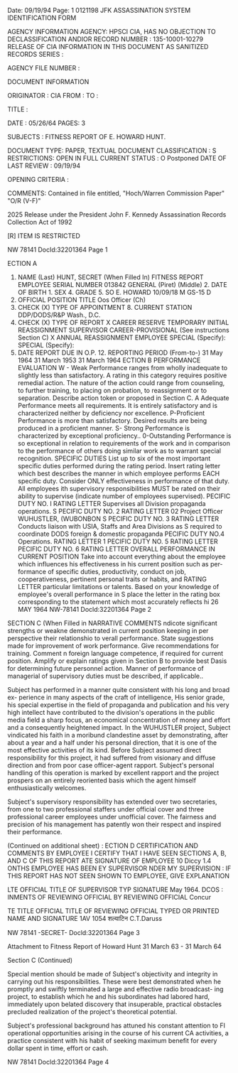 Date: 09/19/94
Page: 1
0121198
JFK ASSASSINATION SYSTEM
IDENTIFICATION FORM

AGENCY INFORMATION
AGENCY: HPSCI CIA, HAS NO OBJECTION TO
DECLASSIFICATION ANDIOR
RECORD NUMBER : 135-10001-10279 RELEASE OF CIA INFORMATION
IN THIS DOCUMENT AS SANITIZED
RECORDS SERIES :

AGENCY FILE NUMBER :

DOCUMENT INFORMATION

ORIGINATOR : CIA
FROM :
TO :

TITLE :

DATE : 05/26/64
PAGES: 3

SUBJECTS :
FITNESS REPORT OF E. HOWARD HUNT.

DOCUMENT TYPE: PAPER, TEXTUAL DOCUMENT
CLASSIFICATION : S
RESTRICTIONS: OPEN IN FULL
CURRENT STATUS : Ο Postponed
DATE OF LAST REVIEW : 09/19/94

OPENING CRITERIA :

COMMENTS:
Contained in file entitled, "Hoch/Warren Commission Paper"
"O/R (V-F)"

2025 Release under the President John F.
Kennedy Assassination Records Collection
Act of 1992

[R] ITEM IS RESTRICTED

NW 78141
DocId:32201364 Page 1

ECTION A
1. NAME
(Last)
HUNT,
SECRET
(When Filled In)
FITNESS REPORT
EMPLOYEE SERIAL NUMBER
013842
GENERAL
(Piret) (Middle) 2. DATE OF BIRTH 1. SEX 4. GRADE 5. SO
E. HOWARD 10/09/18 M GS-15 D
5. OFFICIAL POSITION TITLE
Oos Officer (Ch)
3. CHECK (X) TYPE OF APPOINTMENT 8. CURRENT STATION
DDP/DODS/R&P Wash., D.C.
10. CHECK (X) TYPE OF REPORT
X CAREER RESERVE TEMPORARY INITIAL REASSIGNMENT SUPERVISOR
CAREER-PROVISIONAL (See instructions Section C) X ANNUAL REASSIGNMENT EMPLOYEE
SPECIAL (Specify): SPECIAL (Specify):
1. DATE REPORT DUE IN O.P. 12. REPORTING PERIOD (From-to-)
31 May 1964 31 March 1953 31 March 1964
ECTION B PERFORMANCE EVALUATION
W - Weak Performance ranges from wholly inadequate to slightly less than satisfactory. A rating in this category requires
positive remedial action. The nature of the action could range from counseling, to further training, to placing on
probation, to reassignment or to separation. Describe action token or proposed in Section C.
A Adequate Performance meets all requirements. It is entirely satisfactory and is characterized neither by deficiency nor
excellence.
P-Proficient Performance is more than satisfactory. Desired results are being produced in a proficient manner.
S- Strong Performance is characterized by exceptional proficiency..
0-Outstanding Performance is so exceptional in relation to requirements of the work and in comparison to the performance of
others doing similar work as to warrant special recognition.
SPECIFIC DUTIES
List up to six of the most important specific duties performed during the rating period. Insert rating letter which best describes the
manner in which employee performs EACH specific duty. Consider ONLY effectiveness in performance of that duty. All employees
ith supervisory responsibilities MUST be rated on their ability to supervise (indicate number of employees supervised).
PECIFIC DUTY NO. I RATING
LETTER
Supervises all Division propaganda operations. S
PECIFIC DUTY NO. 2 RATING
LETTER
02
Project Officer WUHUSTLER, (WUBONBON S
PECIFIC DUTY NO. 3 RATING
LETTER
Conducts liaison with USIA, Staffs and Area Divisions as S
required to coordinate DODS foreign & domestic propaganda
PECIFIC DUTY NO.4 Operations. RATING
LETTER
1
PECIFIC DUTY NO. 5 RATING
LETTER
PECIFIC DUTY NO. 6 RATING
LETTER
OVERALL PERFORMANCE IN CURRENT POSITION
Take into account everything about the employee which influences his effectiveness in his current position such as per-
formance of specific duties, productivity, conduct on job, cooperativeness, pertinent personal traits or habits, and RATING
LETTER
particular limitations or talents. Based on your knowledge of employee's overall performance in S
place the letter in the rating box corresponding to the statement which most accurately reflects hi
26 MAY 1964
NW-78141
Docld:32201364 Page 2

SECTION C
(When Filled in
NARRATIVE COMMENTS
ndicote significant strengths or weakne demonstrated in current position keeping in per perspective their relationshio to
verall performance. State suggestions made for improvement of work performance. Give recommendations for training. Comment
n foreign language competence, if required for current position. Amplify or explain ratings given in Section B to provide best
Dasis for determining future personnel action. Manner of performance of managerial of supervisory duties must be described, if
applicable..

Subject has performed in a manner quite consistent with his long and broad ex-
perience in many aspects of the craft of intelligence, His senior grade, his special
expertise in the field of propaganda and publication and his very high intellect
have contributed to the division's operations in the public media field a sharp
focus, an economical concentration of money and effort and a consequently
heightened impact. In the WUHUSTLER project, Subject vindicated his faith in
a moribund clandestine asset by demonstrating, after about a year and a half under
his personal direction, that it is one of the most effective activities of its kind.
Before Subject assumed direct responsibility for this project, it had suffered from
visionary and diffuse direction and from poor case officer-agent rapport. Subject's
personal handling of this operation is marked by excellent rapport and the project
prospers on an entirely reoriented basis which the agent himself enthusiastically
welcomes.

Subject's supervisory responsibility has extended over two secretaries, from one
to two professional staffers under official cover and three professional career
employees under unofficial cover. The fairness and precision of his management
has patently won their respect and inspired their performance.

(Continued on additional sheet)
:
ECTION D CERTIFICATION AND COMMENTS
BY EMPLOYEE
I CERTIFY THAT I HAVE SEEN SECTIONS A, B, AND C OF THIS REPORT
ATE SIGNATURE OF EMPLOYEE
10 Diccy 1.4
ONTHS EMPLOYEE HAS BEEN EY SUPERVISOR
NDER MY SUPERVISION
:
IF THIS REPORT HAS NOT SEEN SHOWN TO EMPLOYEE, GIVE EXPLANATION

LTE OFFICIAL TITLE OF SUPERVISOR TYP SIGNATURE
May 1964. DCOS :
INMENTS OF REVIEWING OFFICIAL
BY REVIEWING OFFICIAL
Concur

TE TITLE
OFFICIAL TITLE OF REVIEWING OFFICIAL TYPED OR PRINTED NAME AND SIGNATURE
1AV 1054
शल्याटिन C.T.Daruss

NW 78141 -SECRET-
Docld:32201364 Page 3

Attachment to Fitness Report of Howard Hunt 31 March 63 - 31 March 64

Section C (Continued)

Special mention should be made of Subject's objectivity and integrity in
carrying out his responsibilities. These were best demonstrated when
he promptly and swiftly terminated a large and effective radio broadcast-
ing project, to establish which he and his subordinates had labored hard,
immediately upon belated discovery that insuperable, practical obstacles
precluded realization of the project's theoretical potential.

Subject's professional background has attuned his constant attention to
FI operational opportunities arising in the course of his current CA
activities, a practice consistent with his habit of seeking maximum benefit
for every dollar spent in time, effort or cash.

NW 78141
Docld:32201364 Page 4
